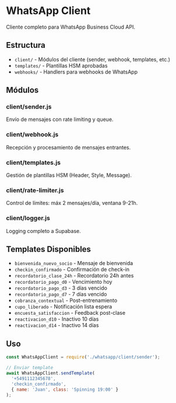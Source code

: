 # WhatsApp Client

Cliente completo para WhatsApp Business Cloud API.

## Estructura

- `client/` - Módulos del cliente (sender, webhook, templates, etc.)
- `templates/` - Plantillas HSM aprobadas
- `webhooks/` - Handlers para webhooks de WhatsApp

## Módulos

### client/sender.js
Envío de mensajes con rate limiting y queue.

### client/webhook.js
Recepción y procesamiento de mensajes entrantes.

### client/templates.js
Gestión de plantillas HSM (Header, Style, Message).

### client/rate-limiter.js
Control de límites: máx 2 mensajes/día, ventana 9-21h.

### client/logger.js
Logging completo a Supabase.

## Templates Disponibles

- `bienvenida_nuevo_socio` - Mensaje de bienvenida
- `checkin_confirmado` - Confirmación de check-in
- `recordatorio_clase_24h` - Recordatorio 24h antes
- `recordatorio_pago_d0` - Vencimiento hoy
- `recordatorio_pago_d3` - 3 días vencido
- `recordatorio_pago_d7` - 7 días vencido
- `cobranza_contextual` - Post-entrenamiento
- `cupo_liberado` - Notificación lista espera
- `encuesta_satisfaccion` - Feedback post-clase
- `reactivacion_d10` - Inactivo 10 días
- `reactivacion_d14` - Inactivo 14 días

## Uso

```javascript
const WhatsAppClient = require('./whatsapp/client/sender');

// Enviar template
await WhatsAppClient.sendTemplate(
  '+5491112345678',
  'checkin_confirmado',
  { name: 'Juan', class: 'Spinning 19:00' }
);
```
